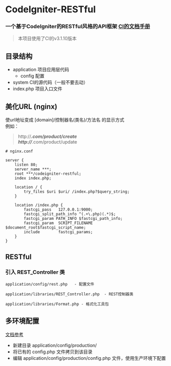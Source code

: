 # CodeIgniter-RESTful

### 一个基于CodeIgniter的RESTful风格的API框架  [CI的文档手册](http://codeigniter.org.cn/user_guide/general/welcome.html)

> 本项目使用了CI的v3.1.10版本

## 目录结构

* application 项目应用层代码
  * config 配置
* system CI的源代码（一般不要去动）
* index.php 项目入口文件
<!-- * composer.json: 声明所需要依赖的PHP代码库，需要执行composer install安装依赖。
* vendor: composer依赖包的目录（不用管，不用进git库） -->


## 美化URL (nginx)

使url地址变成 [domain]/控制器名(类名)/方法名 的显示方式   
例如：
> http://***.com/product/create   
> http://***.com/product/update


```
# nginx.conf

server {
    listen 80;
    server_name ***;
    root ***/codeigniter-restful;
    index index.php;

    location / {
        try_files $uri $uri/ /index.php?$query_string;
    }

    location /index.php {
        fastcgi_pass   127.0.0.1:9000;
        fastcgi_split_path_info ^(.+\.php)(.*)$;
        fastcgi_param PATH_INFO $fastcgi_path_info;
        fastcgi_param  SCRIPT_FILENAME   $document_root$fastcgi_script_name;
        include        fastcgi_params;
    } 
}
```

## RESTful

### 引入 REST_Controller 类
```
application/config/rest.php   - 配置文件

application/libraries/REST_Controller.php  - REST控制器类

application/libraries/Format.php - 格式化工具包
```


## 多环境配置

[文档参考](http://codeigniter.org.cn/user_guide/libraries/config.html#config-environments)

* 新建目录 application/config/production/
* 将已有的 config.php 文件拷贝到该目录
* 编辑 application/config/production/config.php 文件，使用生产环境下配置
